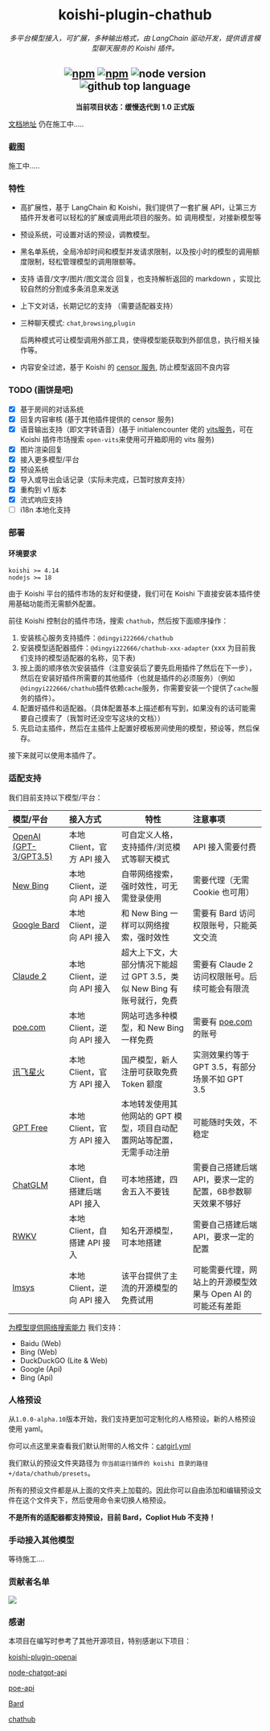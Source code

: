 
<div align="center">

# koishi-plugin-chathub

_多平台模型接入，可扩展，多种输出格式，由 LangChain 驱动开发，提供语言模型聊天服务的 Koishi 插件。_

## [![npm](https://img.shields.io/npm/v/@dingyi222666/koishi-plugin-chathub/next)](https://www.npmjs.com/package/@dingyi222666/koishi-plugin-chathub) [![npm](https://img.shields.io/npm/dm/@dingyi222666/koishi-plugin-chathub)](https://www.npmjs.com/package/@dingyi222666/koishi-plugin-chathub) ![node version](https://img.shields.io/badge/node-%3E=18-green) ![github top language](https://img.shields.io/github/languages/top/dingyi222666/koishi-plugin-chathub?logo=github)

**当前项目状态：缓慢迭代到 1.0 正式版**

</div>

[文档地址](https://chathub.dingyi222666.top/)
仍在施工中.....

### 截图

施工中.....

### 特性

- 高扩展性，基于 LangChain 和 Koishi，我们提供了一套扩展 API，让第三方插件开发者可以轻松的扩展或调用此项目的服务。如 调用模型，对接新模型等
- 预设系统，可设置对话的预设，调教模型。
- 黑名单系统，全局冷却时间和模型并发请求限制，以及按小时的模型的调用额度限制，轻松管理模型的调用限额等。
- 支持 语音/文字/图片/图文混合 回复，也支持解析返回的 markdown ，实现比较自然的分割成多条消息来发送
- 上下文对话，长期记忆的支持 （需要适配器支持）
- 三种聊天模式: `chat`,`browsing`,`plugin`

    后两种模式可让模型调用外部工具，使得模型能获取到外部信息，执行相关操作等。

- 内容安全过滤，基于 Koishi 的 [censor 服务](`https://censor.koishi.chat/`), 防止模型返回不良内容

### TODO (画饼是吧)

- [x] 基于房间的对话系统
- [x] 回复内容审核 (基于其他插件提供的 censor 服务)
- [x] 语音输出支持（即文字转语音）(基于 initialencounter 佬的 [vits服务](https://github.com/initialencounter/mykoishi/blame/master/vits/readme.md)，可在 Koishi 插件市场搜索 `open-vits`来使用可开箱即用的 vits 服务)
- [x] 图片渲染回复
- [x] 接入更多模型/平台
- [x] 预设系统
- [x] 导入或导出会话记录（实际未完成，已暂时放弃支持）
- [x] 重构到 v1 版本
- [x] 流式响应支持
- [ ] i18n 本地化支持

### 部署

#### 环境要求

```text
koishi >= 4.14
nodejs >= 18
```

由于 Koishi 平台的插件市场的友好和便捷，我们可在 Koishi 下直接安装本插件使用基础功能而无需额外配置。

前往 Koishi 控制台的插件市场，搜索 `chathub`，然后按下面顺序操作：

1. 安装核心服务支持插件：`@dingyi222666/chathub`
2. 安装模型适配器插件：`@dingyi222666/chathub-xxx-adapter` (xxx 为目前我们支持的模型适配器的名称，见下表)
3. 按上面的顺序依次安装插件（注意安装后了要先启用插件了然后在下一步），然后在安装好插件所需要的其他插件（也就是插件的必须服务）（例如`@dingyi222666/chathub`插件依赖`cache`服务，你需要安装一个提供了`cache`服务的插件）。
4. 配置好插件和适配器。（具体配置基本上描述都有写到，如果没有的话可能需要自己摸索了（我暂时还没空写这块的文档））
5. 先启动主插件，然后在主插件上配置好模板房间使用的模型，预设等，然后保存。

接下来就可以使用本插件了。

### 适配支持

我们目前支持以下模型/平台：

|  模型/平台  |  接入方式  |  特性  |  注意事项  |
|:----------|:----------|-------|:----------|
| [OpenAI (GPT-3/GPT3.5)](/packages/openai-adapter/README.md) | 本地 Client，官方 API 接入 | 可自定义人格，支持插件/浏览模式等聊天模式 | API 接入需要付费 |
| [New Bing](/packages/newbing-adapter/README.md) | 本地 Client，逆向 API 接入 | 自带网络搜索，强时效性，可无需登录使用 | 需要代理（无需 Cookie 也可用） |
| [Google Bard](/packages/bard-adapter/README.md) | 本地 Client，逆向 API 接入 | 和 New Bing 一样可以网络搜索，强时效性 | 需要有 Bard 访问权限账号，只能英文交流 |
| [Claude 2](/packages/claude2-adapter/) | 本地 Client，逆向 API 接入 | 超大上下文，大部分情况下能超过 GPT 3.5，类似 New Bing 有账号就行，免费 | 需要有 Claude 2 访问权限账号。后续可能会有限流 |
| [poe.com](/packages/poe-adapter/README.md) | 本地 Client，逆向 API 接入 | 网站可选多种模型，和 New Bing 一样免费 | 需要有 [poe.com](poe.com) 的账号 |
| [讯飞星火](/packages/spark-adapter/README.md) | 本地 Client，官方 API 接入 | 国产模型，新人注册可获取免费 Token 额度 | 实测效果约等于 GPT 3.5，有部分场景不如 GPT 3.5 |
| [GPT Free](/packages/gptfree-adapter/README.md) | 本地 Client，官方 API 接入 | 本地转发使用其他网站的 GPT 模型，项目自动配置网站等配置，无需手动注册 | 可能随时失效，不稳定 |
| [ChatGLM](/packages/chatglm-adapter/README.md) | 本地 Client，自搭建后端 API 接入 | 可本地搭建，四舍五入不要钱 | 需要自己搭建后端 API，要求一定的配置，6B参数聊天效果不够好 |
| [RWKV](/packages/rwkv-adapter/README.md) | 本地 Client，自搭建 API 接入 | 知名开源模型，可本地搭建 |  需要自己搭建后端 API，要求一定的配置 |
| [lmsys](/packages/lmsys-adapter/README.md) | 本地 Client，逆向 API 接入 | 该平台提供了主流的开源模型的免费试用 | 可能需要代理，网站上的开源模型效果与 Open AI 的可能还有差距 |

[为模型提供网络搜索能力](/packages/search-service/README.md) 我们支持：

- Baidu (Web)
- Bing (Web)
- DuckDuckGO (Lite & Web)
- Google (Api)
- Bing (Api)

### 人格预设

从`1.0.0-alpha.10`版本开始，我们支持更加可定制化的人格预设。新的人格预设使用 yaml。

你可以点这里来查看我们默认附带的人格文件：[catgirl.yml](/packages/core/resources/presets/catgirl.yml)

我们默认的预设文件夹路径为 `你当前运行插件的 koishi 目录的路径+/data/chathub/presets`。

所有的预设文件都是从上面的文件夹上加载的。因此你可以自由添加和编辑预设文件在这个文件夹下，然后使用命令来切换人格预设。

**不是所有的适配器都支持预设，目前 Bard，Copliot Hub 不支持！**

### 手动接入其他模型

等待施工....

### 贡献者名单

<a href="https://github.com/ChatHubLab/chathub/graphs/contributors">
  <img src="https://contrib.rocks/image?repo=ChatHubLab/chathub" />
</a>

### 感谢

本项目在编写时参考了其他开源项目，特别感谢以下项目：

[koishi-plugin-openai](https://github.com/TomLBZ/koishi-plugin-openai)

[node-chatgpt-api](https://github.com/waylaidwanderer/node-chatgpt-api)

[poe-api](https://github.com/ading2210/poe-api)

[Bard](https://github.com/acheong08/Bard)

[chathub](https://github.com/chathub-dev/chathub)
